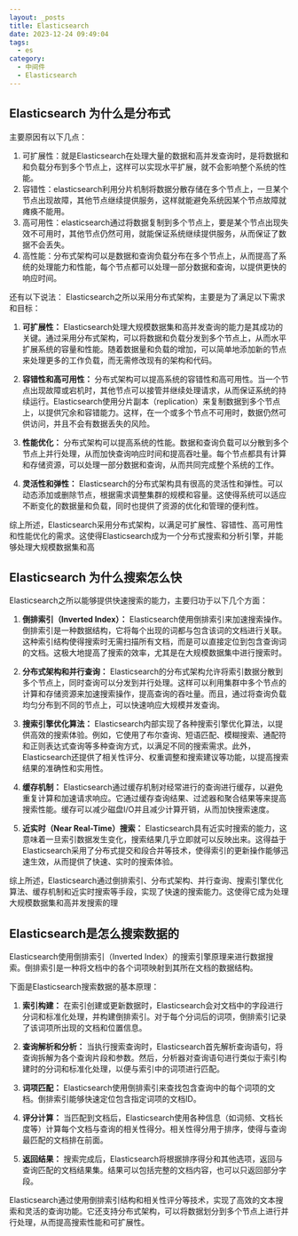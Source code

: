 ```yaml
---
layout: _posts
title: Elasticsearch
date: 2023-12-24 09:49:04
tags: 
  - es
category: 
  - 中间件
  - Elasticsearch
---
```

## Elasticsearch 为什么是分布式
主要原因有以下几点：
1. 可扩展性：就是Elasticsearch在处理大量的数据和高并发查询时，是将数据和和负载分布到多个节点上，这样可以实现水平扩展，就不会影响整个系统的性能。
2. 容错性：elasticsearch利用分片机制将数据分散存储在多个节点上，一旦某个节点出现故障，其他节点继续提供服务，这样就能避免系统因某个节点故障就瘫痪不能用。
3. 高可用性：elasticsearch通过将数据复制到多个节点上，要是某个节点出现失效不可用时，其他节点仍然可用，就能保证系统继续提供服务，从而保证了数据不会丢失。
4. 高性能：分布式架构可以是数据和查询负载分布在多个节点上，从而提高了系统的处理能力和性能，每个节点都可以处理一部分数据和查询，以提供更快的响应时间。

还有以下说法：
Elasticsearch之所以采用分布式架构，主要是为了满足以下需求和目标：

1. **可扩展性：** Elasticsearch处理大规模数据集和高并发查询的能力是其成功的关键。通过采用分布式架构，可以将数据和负载分发到多个节点上，从而水平扩展系统的容量和性能。随着数据量和负载的增加，可以简单地添加新的节点来处理更多的工作负载，而无需修改现有的架构和代码。

2. **容错性和高可用性：** 分布式架构可以提高系统的容错性和高可用性。当一个节点出现故障或宕机时，其他节点可以接管并继续处理请求，从而保证系统的持续运行。Elasticsearch使用分片副本（replication）来复制数据到多个节点上，以提供冗余和容错能力。这样，在一个或多个节点不可用时，数据仍然可供访问，并且不会有数据丢失的风险。

3. **性能优化：** 分布式架构可以提高系统的性能。数据和查询负载可以分散到多个节点上并行处理，从而加快查询响应时间和提高吞吐量。每个节点都具有计算和存储资源，可以处理一部分数据和查询，从而共同完成整个系统的工作。

4. **灵活性和弹性：** Elasticsearch的分布式架构具有很高的灵活性和弹性。可以动态添加或删除节点，根据需求调整集群的规模和容量。这使得系统可以适应不断变化的数据量和负载，同时也提供了资源的优化和管理的便利性。

综上所述，Elasticsearch采用分布式架构，以满足可扩展性、容错性、高可用性和性能优化的需求。这使得Elasticsearch成为一个分布式搜索和分析引擎，并能够处理大规模数据集和高

## Elasticsearch 为什么搜索怎么快
Elasticsearch之所以能够提供快速搜索的能力，主要归功于以下几个方面：

1. **倒排索引（Inverted Index）：** Elasticsearch使用倒排索引来加速搜索操作。倒排索引是一种数据结构，它将每个出现的词都与包含该词的文档进行关联。这种索引结构使得搜索时无需扫描所有文档，而是可以直接定位到包含查询词的文档。这极大地提高了搜索的效率，尤其是在大规模数据集中进行搜索时。

2. **分布式架构和并行查询：** Elasticsearch的分布式架构允许将索引数据分散到多个节点上，同时查询可以分发到并行处理。这样可以利用集群中多个节点的计算和存储资源来加速搜索操作，提高查询的吞吐量。而且，通过将查询负载均匀分布到不同的节点上，可以快速响应大规模并发查询。

3. **搜索引擎优化算法：** Elasticsearch内部实现了各种搜索引擎优化算法，以提供高效的搜索体验。例如，它使用了布尔查询、短语匹配、模糊搜索、通配符和正则表达式查询等多种查询方式，以满足不同的搜索需求。此外，Elasticsearch还提供了相关性评分、权重调整和搜索建议等功能，以提高搜索结果的准确性和实用性。

4. **缓存机制：** Elasticsearch通过缓存机制对经常进行的查询进行缓存，以避免重复计算和加速请求响应。它通过缓存查询结果、过滤器和聚合结果等来提高搜索性能。缓存可以减少磁盘I/O并且减少计算开销，从而加快搜索速度。

5. **近实时（Near Real-Time）搜索：** Elasticsearch具有近实时搜索的能力，这意味着一旦索引数据发生变化，搜索结果几乎立即就可以反映出来。这得益于Elasticsearch采用了分布式提交和段合并等技术，使得索引的更新操作能够迅速生效，从而提供了快速、实时的搜索体验。

综上所述，Elasticsearch通过倒排索引、分布式架构、并行查询、搜索引擎优化算法、缓存机制和近实时搜索等手段，实现了快速的搜索能力。这使得它成为处理大规模数据集和高并发搜索的理

## Elasticsearch是怎么搜索数据的
Elasticsearch使用倒排索引（Inverted Index）的搜索引擎原理来进行数据搜索。倒排索引是一种将文档中的各个词项映射到其所在文档的数据结构。

下面是Elasticsearch搜索数据的基本原理：

1. **索引构建：** 在索引创建或更新数据时，Elasticsearch会对文档中的字段进行分词和标准化处理，并构建倒排索引。对于每个分词后的词项，倒排索引记录了该词项所出现的文档和位置信息。

2. **查询解析和分析：** 当执行搜索查询时，Elasticsearch首先解析查询语句，将查询拆解为各个查询片段和参数。然后，分析器对查询语句进行类似于索引构建时的分词和标准化处理，以便与索引中的词项进行匹配。

3. **词项匹配：** Elasticsearch使用倒排索引来查找包含查询中的每个词项的文档。倒排索引能够快速定位包含指定词项的文档ID。

4. **评分计算：** 当匹配到文档后，Elasticsearch使用各种信息（如词频、文档长度等）计算每个文档与查询的相关性得分。相关性得分用于排序，使得与查询最匹配的文档排在前面。

5. **返回结果：** 搜索完成后，Elasticsearch将根据排序得分和其他选项，返回与查询匹配的文档结果集。结果可以包括完整的文档内容，也可以只返回部分字段。

Elasticsearch通过使用倒排索引结构和相关性评分等技术，实现了高效的文本搜索和灵活的查询功能。它还支持分布式架构，可以将数据划分到多个节点上进行并行处理，从而提高搜索性能和可扩展性。                                                        




